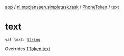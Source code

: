 [app](../../index.md) / [nl.mpcjanssen.simpletask.task](../index.md) / [PhoneToken](index.md) / [text](.)

# text

`val text: `[`String`](https://kotlinlang.org/api/latest/jvm/stdlib/kotlin/-string/index.html)

Overrides [TToken.text](../-t-token/text.md)

